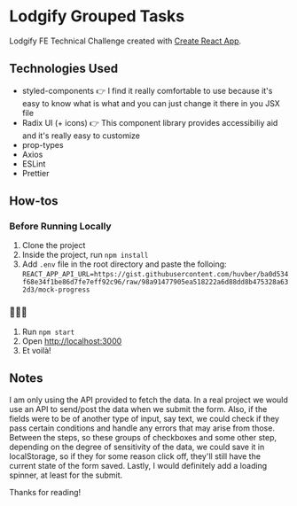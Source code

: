 # Lodgify Grouped Tasks

Lodgify FE Technical Challenge created with [Create React App](https://github.com/facebook/create-react-app).

## Technologies Used

- styled-components 👉 I find it really comfortable to use because it's easy to know what is what and you can just change it there in you JSX file
- Radix UI (+ icons) 👉 This component library provides accessibiliy aid and it's really easy to customize
- prop-types
- Axios
- ESLint
- Prettier

## How-tos

### Before Running Locally

1. Clone the project
2. Inside the project, run `npm install`
3. Add `.env` file in the root directory and paste the folloing:
   `REACT_APP_API_URL=https://gist.githubusercontent.com/huvber/ba0d534f68e34f1be86d7fe7eff92c96/raw/98a91477905ea518222a6d88dd8b475328a632d3/mock-progress`

### 🏃🏻‍♀️

1. Run `npm start`
2. Open [http://localhost:3000](http://localhost:3000)
3. Et voilà!

## Notes

I am only using the API provided to fetch the data. In a real project we would use an API to send/post the data when we submit the form. Also, if the fields were to be of another type of input, say text, we could check if they pass certain conditions and handle any errors that may arise from those.
Between the steps, so these groups of checkboxes and some other step, depending on the degree of sensitivity of the data, we could save it in localStorage, so if they for some reason click off, they'll still have the current state of the form saved.
Lastly, I would definitely add a loading spinner, at least for the submit.

Thanks for reading!

